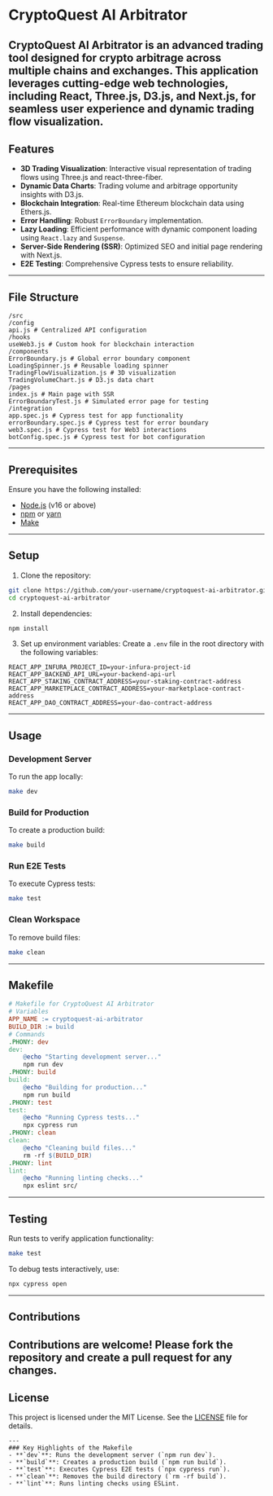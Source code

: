 # CryptoQuest AI Arbitrator
CryptoQuest AI Arbitrator is an advanced trading tool designed for crypto arbitrage across multiple chains and exchanges. This application leverages cutting-edge web technologies, including React, Three.js, D3.js, and Next.js, for seamless user experience and dynamic trading flow visualization.
---
## Features
- **3D Trading Visualization**: Interactive visual representation of trading flows using Three.js and react-three-fiber.
- **Dynamic Data Charts**: Trading volume and arbitrage opportunity insights with D3.js.
- **Blockchain Integration**: Real-time Ethereum blockchain data using Ethers.js.
- **Error Handling**: Robust `ErrorBoundary` implementation.
- **Lazy Loading**: Efficient performance with dynamic component loading using `React.lazy` and `Suspense`.
- **Server-Side Rendering (SSR)**: Optimized SEO and initial page rendering with Next.js.
- **E2E Testing**: Comprehensive Cypress tests to ensure reliability.
---
## File Structure
```
/src
/config
api.js # Centralized API configuration
/hooks
useWeb3.js # Custom hook for blockchain interaction
/components
ErrorBoundary.js # Global error boundary component
LoadingSpinner.js # Reusable loading spinner
TradingFlowVisualization.js # 3D visualization
TradingVolumeChart.js # D3.js data chart
/pages
index.js # Main page with SSR
ErrorBoundaryTest.js # Simulated error page for testing
/integration
app.spec.js # Cypress test for app functionality
errorBoundary.spec.js # Cypress test for error boundary
web3.spec.js # Cypress test for Web3 interactions
botConfig.spec.js # Cypress test for bot configuration
```
---
## Prerequisites
Ensure you have the following installed:
- [Node.js](https://nodejs.org/) (v16 or above)
- [npm](https://www.npmjs.com/) or [yarn](https://yarnpkg.com/)
- [Make](https://www.gnu.org/software/make/)
---
## Setup
1. Clone the repository:
```bash
git clone https://github.com/your-username/cryptoquest-ai-arbitrator.git
cd cryptoquest-ai-arbitrator
```
2. Install dependencies:
```bash
npm install
```
3. Set up environment variables:
Create a `.env` file in the root directory with the following variables:
```env
REACT_APP_INFURA_PROJECT_ID=your-infura-project-id
REACT_APP_BACKEND_API_URL=your-backend-api-url
REACT_APP_STAKING_CONTRACT_ADDRESS=your-staking-contract-address
REACT_APP_MARKETPLACE_CONTRACT_ADDRESS=your-marketplace-contract-address
REACT_APP_DAO_CONTRACT_ADDRESS=your-dao-contract-address
```
---
## Usage
### Development Server
To run the app locally:
```bash
make dev
```
### Build for Production
To create a production build:
```bash
make build
```
### Run E2E Tests
To execute Cypress tests:
```bash
make test
```
### Clean Workspace
To remove build files:
```bash
make clean
```
---
## Makefile
```makefile
# Makefile for CryptoQuest AI Arbitrator
# Variables
APP_NAME := cryptoquest-ai-arbitrator
BUILD_DIR := build
# Commands
.PHONY: dev
dev:
	@echo "Starting development server..."
	npm run dev
.PHONY: build
build:
	@echo "Building for production..."
	npm run build
.PHONY: test
test:
	@echo "Running Cypress tests..."
	npx cypress run
.PHONY: clean
clean:
	@echo "Cleaning build files..."
	rm -rf $(BUILD_DIR)
.PHONY: lint
lint:
	@echo "Running linting checks..."
	npx eslint src/
```
---
## Testing
Run tests to verify application functionality:
```bash
make test
```
To debug tests interactively, use:
```bash
npx cypress open
```
---
## Contributions
Contributions are welcome! Please fork the repository and create a pull request for any changes.
---
## License
This project is licensed under the MIT License. See the [LICENSE](LICENSE) file for details.
```
---
### Key Highlights of the Makefile
- **`dev`**: Runs the development server (`npm run dev`).
- **`build`**: Creates a production build (`npm run build`).
- **`test`**: Executes Cypress E2E tests (`npx cypress run`).
- **`clean`**: Removes the build directory (`rm -rf build`).
- **`lint`**: Runs linting checks using ESLint.
